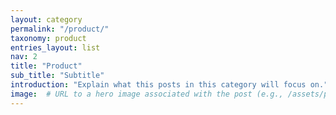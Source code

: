 ```yaml
---
layout: category
permalink: "/product/"
taxonomy: product
entries_layout: list
nav: 2
title: "Product"
sub_title: "Subtitle"
introduction: "Explain what this posts in this category will focus on."
image:  # URL to a hero image associated with the post (e.g., /assets/page-pic.jpg)
---
```

